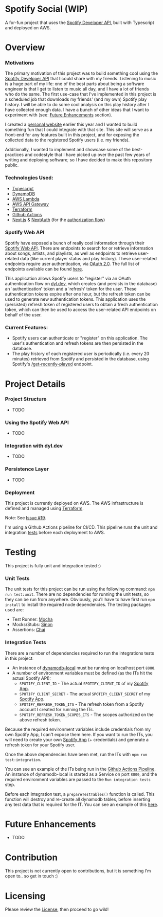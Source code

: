 # Spotify Social (WIP)
A for-fun project that uses the [Spotify Developer API](https://developer.spotify.com/discover/), built with Typescript and deployed on AWS.

# Overview

### Motivations
The primary motivation of this project was to build something cool using the [Spotify Developer API](https://developer.spotify.com/discover/) that I could share with my friends. Listening to music is a huge part of my life: one of the best parts about being a software engineer is that I get to listen to music all day, and I have a lot of friends who do the same. The first use-case that I've implemented in this project is a scheduled job that downloads my friends' (and my own) Spotify play history. 
I will be able to do some cool analysis on this play history after I have collected enough data. I have a bunch of other ideas that I want to experiment with (see: [Future Enhancements](#future-enhancements) section).

I created a [personal website](https://www.dyl.dev) earlier this year and I wanted to build something fun that I could integrate with that site. This site will serve as a front-end for any features built in this project, and for exposing the collected data to the registered Spotify users (i.e. my friends).

Additionally, I wanted to implement and showcase some of the best-practices and codestyle that I have picked up over the past few years of writing and deploying software; so I have decided to make this repository public.

### Technologies Used:
  - [Typescript](https://www.typescriptlang.org/)
  - [DynamoDB](https://aws.amazon.com/dynamodb/)
  - [AWS Lambda](https://aws.amazon.com/lambda/)
  - [AWS API Gateway](https://aws.amazon.com/api-gateway/)
  - [Terraform](https://www.terraform.io/)
  - [Github Actions](https://docs.github.com/en/actions)
  - [Next.js](https://nextjs.org/) & [NextAuth](https://next-auth.js.org/providers/spotify) (for the [authorization flow](https://www.dyl.dev/spotify-authorize))

### Spotify Web API
Spotify have exposed a bunch of really cool information through their [Spotify Web API](https://developer.spotify.com/documentation/web-api/quick-start/). There are endpoints to search for or retrieve information about songs, artists, and playlists, as well as endpoints to retrieve user-related data (like current player status and play history). These user-related endpoints require user authentication, via [OAuth 2.0](https://developer.spotify.com/documentation/general/guides/authorization/). The full list of endpoints available can be found [here](https://developer.spotify.com/documentation/web-api/reference/#/). 

This application allows Spotify users to "register" via an OAuth authentication flow on [dyl.dev](https://www.dyl.dev/spotify-authorize), which creates (and persists in the database) an 'authentication' token and a 'refresh' token for the user. These authentication tokens expire after one hour, but the refresh token can be used to generate new authentication tokens. This application uses the (persisted) refresh token of registered users to obtain a fresh authentication token, which can then be used to access the user-related API endpoints on behalf of the user.

### Current Features:
  - Spotify users can authenticate or "register" on this application. The user's authentication and refresh tokens are then persisted in the database.
  - The play history of each registered user is periodically (i.e. every 20 minutes) retrieved from Spotify and persisted in the database, using Spotify's [/get-recently-played](https://developer.spotify.com/documentation/web-api/reference/#/operations/get-recently-played) endpoint.

# Project Details

### Project Structure
- TODO

### Using the Spotify Web API
- TODO

### Integration with dyl.dev
- TODO

### Persistence Layer
- TODO

### Deployment
This project is currently deployed on AWS. The AWS infrastructure is defined and managed using [Terraform](https://github.com/DigUpTheHatchet/spotify-social/tree/main/terraform).

Note: See [Issue #19](https://github.com/DigUpTheHatchet/spotify-social/issues/19).

I'm using a Github Actions pipeline for CI/CD. This pipeline runs the unit and integration [tests](#testing) before each deployment to AWS.

# Testing
This project is fully unit and integration tested :) 

### Unit Tests
The unit tests for this project can be run using the following command: `npm run test:unit`. 
There are no dependencies for running the unit tests, so they can be run from anywhere. Obviously, you'll have to have first run `npm install` to install the required node dependencies.
The testing packages used are:
 - Test Runner: [Mocha](https://www.npmjs.com/package/mocha)
 - Mocks/Stubs: [Sinon](https://www.npmjs.com/package/sinon)
 - Assertions: [Chai](https://www.npmjs.com/package/chai)

### Integration Tests
There are a number of dependencies required to run the integrations tests in this project:
- An instance of [dynamodb-local](https://hub.docker.com/r/amazon/dynamodb-local) must be running on localhost port `8000`.
- A number of environment variables must be defined (as the ITs hit the actual Spotify API):
  - `SPOTIFY_CLIENT_ID` - The actual `SPOTIFY_CLIENT_ID` of my [Spotify App](https://developer.spotify.com/documentation/general/guides/authorization/app-settings/).
  - `SPOTIFY_CLIENT_SECRET` - The actual `SPOTIFY_CLIENT_SECRET` of my [Spotify App](https://developer.spotify.com/documentation/general/guides/authorization/app-settings/).
  - `SPOTIFY_REFRESH_TOKEN_ITS` - The refresh token from a Spotify account I created for running the ITs.
  - `SPOTIFY_REFRESH_TOKEN_SCOPES_ITS` - The scopes authorized on the above refresh token.

Because the required environment variables include credentials from my own Spotify App, I can't expose them here. 
If you want to run the ITs, you will need to create your own [Spotify App](https://developer.spotify.com/documentation/general/guides/authorization/app-settings/) (+ credentials) and generate a refresh token for your Spotify user.

Once the above dependencies have been met, run the ITs with `npm run test:integration`.

You can see an example of the ITs being run in the [Github Actions Pipeline](https://github.com/DigUpTheHatchet/spotify-social/blob/add-project-readme/.github/workflows/terraform.yml). An instance of dynamodb-local is started as a Service on port `8000`, and the required environment variables are passed to the `Run integration tests` step.

Before each integration test, a `prepareTestTables()` function is called. This function will destroy and re-create all dynamodb tables, before inserting any test data that is required for the IT. You can see an example of this [here](https://github.com/DigUpTheHatchet/spotify-social/blob/add-project-readme/test/integration/src/models/played-tracks-model.test.ts#L26).

# Future Enhancements
- TODO

# Contribution
This project is not currently open to contributions, but it is something I'm open to.. so get in touch :)

# Licensing
Please review the [License](LICENSE.md), then proceed to go wild! 